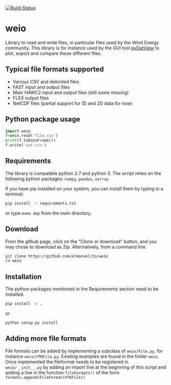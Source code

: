 [![Build Status](https://travis-ci.org/ebranlard/weio.svg?branch=master)](https://travis-ci.org/ebranlard/weio)

# weio

Library to read and write files, in particular files used by the Wind Energy community. 
This library is for instance used by the GUI tool [pyDatView](https://github.com/ebranlard/pydatview/) to plot, export and compare these different files. 

## Typical file formats supported
- Various CSV and delimited files
- FAST input and output files
- Main HAWC2 input and output files (still some missing)
- FLEX output files
- NetCDF files (partial support for 1D and 2D data for now)

## Python package usage
```python
import weio 
f=weio.read('file.csv')
print(f.toDataFrame())
f.write('out.csv')
```


## Requirements
The library is compatible python 2.7 and python 3.
The script relies on the following python packages: `numpy`, `pandas`, `xarray`

If you have pip installed on your system, you can install them by typing in a terminal: 
```bash
pip install -r requirements.txt
```
or type `make dep` from the main directory.


## Download 
From the github page, click on the "Clone or download" button, and you may chose to download as Zip.
Alternatively, from a command line:
```bash
git clone https://github.com/elmanuelito/weio
cd weio
```

## Installation
The python packages mentioned in the Requirements section need to be installed.
```bash
pip install -e .
```
or
```bash
python setup.py install
```


## Adding more file formats
File formats can be added by implementing a subclass of `weio/File.py`, for instance `weio/VTKFile.py`. Existing examples are found in the folder `weio`.
Once implemented the fileformat needs to be registered in `weio/__init__.py` by adding an import line at the beginning of this script and adding a line in the function `fileFormats()` of the form `formats.append(FileFormat(VTKFile))`






